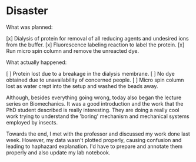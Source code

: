 Disaster
========

What was planned:

[x] Dialysis of protein for removal of all reducing agents and undesired ions
    from the buffer.
[x] Fluorescence labeling reaction to label the protein.
[x] Run micro spin column and remove the unreacted dye.

What actually happened:

[ ] Protein lost due to a breakage in the dialysis membrane.
[ ] No dye obtained due to unavailability of concerned people.
[ ] Micro spin column lost as water crept into the setup and washed the beads away.

Although, besides everything going wrong, today also began the lecture series
on Biomechanics. It was a good introduction and the work that the PhD student
described is really interesting. They are doing a really cool work trying to
understand the 'boring' mechanism and mechanical systems employed by insects.

Towards the end, I met with the professor and discussed my work done last week.
However, my data wasn't plotted properly, causing confusion and leading to
haphazard explanation. I'd have to prepare and annotate them properly and also
update my lab notebook.
